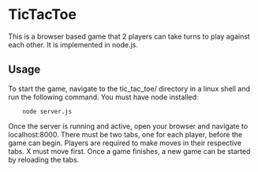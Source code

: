 # TicTacToe

This is a browser based game that 2 players can take turns to play against each other. It is implemented in node.js.

## Usage

To start the game, navigate to the tic_tac_toe/ directory in a linux shell and run the following command. You must have node installed:

```
	node server.js
```

Once the server is running and active, open your browser and navigate to localhost:8000. There must be two tabs, one for each player, before the game can begin. Players are required to make moves in their respective tabs. X must move first. Once a game finishes, a new game can be started by reloading the tabs.